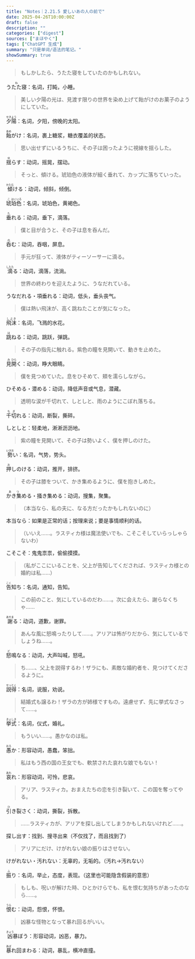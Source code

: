 ```yaml
---
title: "Notes｜2.21.5 愛しいあの人の前で"
date: 2025-04-26T10:00:00Z
draft: false
description: ""
categories: ["digest"]
sources: ["まほやく"]
tags: ["ChatGPT 生成"]
summary: "只是单词/语法的笔记。"
showSummary: true
---
```


>もしかしたら、うたた寝をしていたのかもしれない。

<ruby>うたた寝<rt>ね</rt></ruby>：名词，打盹，小睡。

>美しい夕陽の光は、見渡す限りの世界を染め上げて飴がけのお菓子のようにしていた。

<ruby>夕<rt>せき</rt></ruby><ruby>陽<rt>よう</rt></ruby>：名词，夕阳，傍晚的太阳。

<ruby>飴<rt>あめ</rt></ruby>がけ：名词，裹上糖浆，糖衣覆盖的状态。

>思い出せずにいるうちに、その子は困ったように視線を揺らした。

<ruby>揺<rt>ゆ</rt></ruby>らす：动词，摇晃，摆动。

>そっと、傾ける。琥珀色の液体が細く垂れて、カップに落ちていった。

<ruby>傾<rt>かたむ</rt></ruby>ける：动词，倾斜，倾倒。

<ruby>琥<rt>こ</rt></ruby><ruby>珀<rt>はく</rt></ruby><ruby>色<rt>いろ</rt></ruby>：名词，琥珀色，黄褐色。

<ruby>垂<rt>た</rt></ruby>れる：动词，垂下，滴落。

>僕と目が合うと、その子は息を呑んだ。

<ruby>呑<rt>の</rt></ruby>む：动词，吞咽，屏息。

>手元が狂って、液体がティーソーサーに滴る。

<ruby>滴<rt>したた</rt></ruby>る：动词，滴落，流淌。

>世界の終わりを迎えたように、うなだれている。

<ruby>うなだれる・項垂れる</ruby>：动词，低头，垂头丧气。

>僕は熱い飛沫が、高く跳ねたことが気になった。

<ruby>飛沫<rt>しぶき</rt></ruby>：名词，飞溅的水花。

<ruby>跳<rt>は</rt></ruby>ねる：动词，跳跃，弹跳。

>その子の指先に触れる。紫色の瞳を見開いて、動きを止めた。

<ruby>見<rt>み</rt></ruby><ruby>開<rt>ひら</rt></ruby>く：动词，睁大眼睛。

>僕を見つめていた。息をひそめて、頬を濡らしながら。

<ruby>ひそめる・潜める</ruby>：动词，降低声音或气息，潜藏。

>透明な涙が千切れて、しとしと、雨のようにこぼれ落ちる。

<ruby>千<rt>ち</rt></ruby><ruby>切<rt>ぎ</rt></ruby>れる：动词，断裂，撕碎。

しとしと：轻柔地，淅淅沥沥地。

>紫の瞳を見開いて、その子は勢いよく、僕を押しのけた。

<ruby>勢<rt>いきお</rt></ruby>い：名词，气势，势头。

<ruby>押<rt>お</rt></ruby>しのける：动词，推开，排挤。

>その子は膝をついて、かき集めるように、僕を抱きしめた。

<ruby>かき集<rt>あつ</rt></ruby>める・掻き集める：动词，搜集，聚集。

>（本当なら、私の夫に、なる方だったかもしれないのに）

本当なら：如果是正常的话；按理来说；要是事情顺利的话。

>（いいえ……。ラスティカ様は魔法使いでも、こそこそしていらっしゃらないわ）

こそこそ：鬼鬼祟祟，偷偷摸摸。

>（私がここにいることを、父上が告知してくだされば、ラスティカ様との婚約は私……）

<ruby>告<rt>こく</rt></ruby>知<rt>ち</rt>：名词，通知，告知。

>この前のこと、気にしているのだわ……。次に会えたら、謝らなくちゃ……

<ruby>謝<rt>あやま</rt></ruby>る：动词，道歉，谢罪。

>あんな風に怒鳴ったりして……。アリアは怖がりだから、気にしているでしょうね……。

<ruby>怒<rt>ど</rt></ruby>鳴<rt>な</rt></ruby>る：动词，大声叫喊，怒吼。

>ち……、父上を説得するわ！ザラにも、素敵な婚約者を、見つけてくださるように。

<ruby>説得<rt>せっとく</rt></ruby>：名词，说服，劝说。

>結婚式も譲るわ！ザラの方が姉様ですもの。遠慮せず、先に挙式なさって……。

<ruby>挙<rt>きょ</rt></ruby><ruby>式<rt>しき</rt></ruby>：名词，仪式，婚礼。

>もういい……。愚かなのは私。

<ruby>愚<rt>おろ</rt></ruby>か：形容动词，愚蠢，笨拙。

>私はもう西の国の王女でも、軟禁された哀れな娘でもない！

<ruby>哀<rt>あれ</rt></ruby>れ：形容动词，可怜，悲哀。

>アリア、ラスティカ。おまえたちの恋を引き裂いて、この国を奪ってやる。

<ruby>引<rt>ひ</rt></ruby>き裂<rt>さ</rt></ruby>く：动词，撕裂，拆散。

>……ラスティカが、アリアを探し出してしまうかもしれないけれど……。

探し出す：找到、搜寻出来（不仅找了，而且找到了）

>アリアにだけ、けがれない娘の振りはさせない。

けがれない・汚れない：无辜的，无垢的。（汚れ→汚れない）

<ruby>振<rt>ふ</rt></ruby>り：名词，举止，态度，表现。（这里也可能隐含假装的意思）

>もしも、呪いが解けた時、ひとかけらでも、私を恨む気持ちがあったのなら……。

<ruby>恨<rt>うら</rt></ruby>む：动词，怨恨，怀恨。

>凶暴な怪物となって暴れ回るがいい。

<ruby>凶<rt>きょう</rt></ruby>暴<rt>ぼう</rt></ruby>：形容动词，凶恶，暴力。

<ruby>暴<rt>あば</rt></ruby>れ回<rt>まわ</rt></ruby>る：动词，暴乱，横冲直撞。